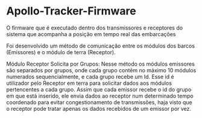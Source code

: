 ﻿# Apollo-Tracker-Firmware
O firmware que é executado dentro dos transmissores e receptores do sistema que acompanha a posição em tempo real das embarcações

Foi desenvolvido um método de comunicação entre os módulos dos barcos (Emissores) e o módulo de terra (Receptor).

Módulo Receptor Solicita por Grupos:
Nesse método os módulos emissores são separados por grupos, onde cada grupo contém no máximo 10 módulos numerados sequencialmente, e cada grupo recebe um Id. Esse id é utilizador pelo Receptor em terra para solicitar dados aos módulos pertencentes a cada grupo. Assim que cada emissor recebe o id do grupo em que está inserido, ele envia dados ao receptor num determinado tempo coordenado para evitar congestionamento de transmissões, haja visto que o receptor pode tratar apenas os dados recebidos de um emissor por vez.
